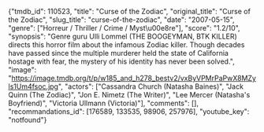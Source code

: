 {"tmdb_id": 110523, "title": "Curse of the Zodiac", "original_title": "Curse of the Zodiac", "slug_title": "curse-of-the-zodiac", "date": "2007-05-15", "genre": ["Horreur / Thriller / Crime / Myst\u00e8re"], "score": "1.2/10", "synopsis": "Genre guru Ulli Lommel (THE BOOGEYMAN, BTK KILLER) directs this horror film about the infamous Zodiac killer. Though decades have passed since the multiple murderer held the state of California hostage with fear, the mystery of his identity has never been solved.", "image": "https://image.tmdb.org/t/p/w185_and_h278_bestv2/vxByVPMrPaPwX8MZyls1Um4fsoc.jpg", "actors": ["Cassandra Church (Natasha Baines)", "Jack Quinn (The Zodiac)", "Jon E. Nimetz (The Writer)", "Lee Mercer (Natasha's Boyfriend)", "Victoria Ullmann (Victoria)"], "comments": [], "recommandations_id": [176589, 133535, 98906, 257976], "youtube_key": "notfound"}